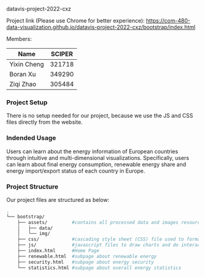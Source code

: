datavis-project-2022-cxz

Project link (Please use Chrome for better experience): https://com-480-data-visualization.github.io/datavis-project-2022-cxz/bootstrap/index.html

Members:

|     Name    | SCIPER |
|-------------| -------|
| Yixin Cheng | 321718 |
| Boran Xu    | 349290 |
| Ziqi Zhao   | 305484 |

### Project Setup

There is no setup needed for our project, because we use the JS and CSS files directly from the website.

### Indended Usage

Users can learn about the energy information of European countries through intuitive and multi-dimensional visualizations. Specifically, users can learn about final energy consumption, renewable energy share and energy import/export status of each country in Europe.

### Project Structure

Our project files are structured as below:

```bash
.
└── bootstrap/
    ├── assets/         #contains all processed data and images resources/
    │   ├── data/
    │   └── img/
    ├── css/            #cascading style sheet (CSS) file used to format the contents of a webpage
    ├── js/             #javascript files to draw charts and do interactions
    ├── index.html      #Home Page
    ├── renewable.html  #subpage about renewable energy
    ├── security.html   #subpage about energy security
    └── statistics.html #subpage about overall energy statistics
```
